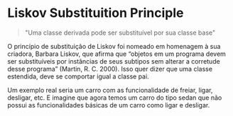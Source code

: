 # Liskov Substituition Principle

> "Uma classe derivada pode ser substituível por sua classe base"

O princípio de substituição de Liskov foi nomeado em homenagem à sua criadora, Barbara Liskov, que afirma que “objetos em um programa devem ser substituíveis por instâncias de seus subtipos sem alterar a corretude desse programa” (Martin, R. C. 2000). Isso quer dizer que uma classe estendida, deve se comportar igual a classe pai.

Um exemplo real seria um carro com as funcionalidade de freiar, ligar, desligar, etc. E imagine que agora temos um carro do tipo sedan que não possui as funcionalidades básicas de um carro como ligar e desligar.

